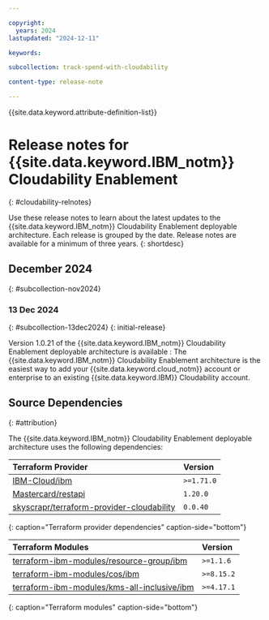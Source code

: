 ```yaml
---

copyright:
  years: 2024
lastupdated: "2024-12-11"

keywords:

subcollection: track-spend-with-cloudability

content-type: release-note

---
```




{{site.data.keyword.attribute-definition-list}}



# Release notes for {{site.data.keyword.IBM_notm}} Cloudability Enablement
{: #cloudability-relnotes}



Use these release notes to learn about the latest updates to the {{site.data.keyword.IBM_notm}} Cloudability Enablement deployable architecture. Each release is grouped by the date. Release notes are available for a minimum of three years.
{: shortdesc}



## December 2024
{: #subcollection-nov2024}

### 13 Dec 2024
{: #subcollection-13dec2024}
{: initial-release}

Version 1.0.21 of the {{site.data.keyword.IBM_notm}} Cloudability Enablement deployable architecture is available
: The {{site.data.keyword.IBM_notm}} Cloudability Enablement architecture is the easiest way to add your {{site.data.keyword.cloud_notm}} account or enterprise to an existing {{site.data.keyword.IBM}} Cloudability account.

## Source Dependencies
{: #attribution}

The {{site.data.keyword.IBM_notm}} Cloudability Enablement deployable architecture uses the following dependencies:


| Terraform Provider | Version  |
| :----------------- | :------- |
| [IBM-Cloud/ibm](https://registry.terraform.io/providers/IBM-Cloud/ibm/latest)      | `>=1.71.0` |
| [Mastercard/restapi](https://registry.terraform.io/providers/Mastercard/restapi/latest) | `1.20.0`               |
| [skyscrapr/terraform-provider-cloudability](https://registry.terraform.io/providers/skyscrapr/cloudability/latest) | `0.0.40`               |
{: caption="Terraform provider dependencies" caption-side="bottom"}


| Terraform Modules | Version  |
| :----------------- | :------- |
| [terraform-ibm-modules/resource-group/ibm](https://registry.terraform.io/modules/terraform-ibm-modules/resource-group/ibm/latest)      | `>=1.1.6` |
| [terraform-ibm-modules/cos/ibm](https://registry.terraform.io/modules/terraform-ibm-modules/cos/ibm/latest)      | `>=8.15.2` |
| [terraform-ibm-modules/kms-all-inclusive/ibm](https://registry.terraform.io/modules/terraform-ibm-modules/kms-all-inclusive/ibm/latest)      | `>=4.17.1` |
{: caption="Terraform modules" caption-side="bottom"}
